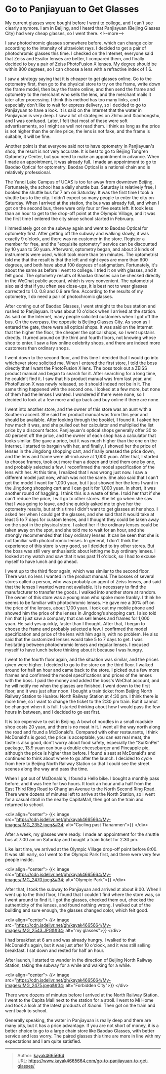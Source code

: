 # Go to Panjiayuan to Get Glasses

My current glasses were bought before I went to college, and I can&#39;t see clearly anymore. I am in Beijing, and I heard that Panjiayuan (Beijing Glasses City) had very cheap glasses, so I went there.
&lt;!--more--&gt;

I saw photochromic glasses somewhere before, which can change color according to the intensity of ultraviolet rays. I decided to get a pair of photochromic glasses this time. I checked on the Internet, everyone said that Zeiss and Essilor lenses are better, I compared them, and finally decided to buy a pair of Zeiss PhotoFusion X lenses. My degree should be within 800 degrees, so I can choose a lens with a refractive index of 1.6.

I saw a strategy saying that it is cheaper to get glasses online. Go to the optometry first, then go to the physical store to try on the frame, write down the frame model, then buy the frame online, and then send the frame and optometry to the merchant who sells the lens, and the merchant mails it later after processing. I think this method has too many links, and I especially don&#39;t like to wait for express delivery, so I decided to go to Panjiayuan to have a look. It is said on the Internet that the water in Panjiayuan is very deep. I saw a lot of strategies on Zhihu and Xiaohongshu, and I was confused. Later, I felt that most of these were soft advertisements, so I might as well not read them. I think as long as the price is not higher than the online price, the lens is not fake, and the frame is suitable, it will be fine.

Another point is that everyone said not to have optometry in Panjiayuan&#39;s shop, the result is not very accurate. It is best to go to Beijing Tongren Optometry Center, but you need to make an appointment in advance. When I made an appointment, it was already full. I made an appointment to go to Baodao Optical for optometry. Baodao Optical is a national chain and is relatively professional.

The Yanqi Lake Campus of UCAS is too far away from downtown Beijing. Fortunately, the school has a daily shuttle bus. Saturday is relatively free, I booked the shuttle bus for 7 am on Saturday. It was the first time I took a shuttle bus to the city. I didn’t expect so many people to enter the city on Saturday. When I arrived at the station, the bus was already full, and when I got on the second bus, there were only four or five seats left. It took less than an hour to get to the drop-off point at the Olympic Village, and it was the first time I entered the city since school started in February.

I immediately got on the subway again and went to Baodao Optical for optometry first. After getting off the subway and walking slowly, it was exactly 9 o&#39;clock, and there was no customer in the store. Register a member for free, and the &#34;exquisite optometry&#34; service can be discounted by 10 yuan to 50 yuan. Afterward, optometry began, and about 3 kinds of instruments were used, which took more than ten minutes. The optometrist told me that the result is that the left and right eyes are more than 600 degrees, and both have about 100 degrees of astigmatism. Fortunately, it&#39;s about the same as before I went to college. I tried it on with glasses, and it felt good. The optometry results of Baodao Glasses can be checked directly in the WeChat public account, which is very convenient. The optometrist also said that if you often see close-ups, it is best not to wear glasses corrected to 1.0. 0.8 and 0.9 are fine. According to the results of my optometry, I do need a pair of photochromic glasses.

After coming out of Baodao Glasses, I went straight to the bus station and rushed to Panjiayuan. It was about 10 o&#39;clock when I arrived at the station. As said on the Internet, many people solicited customers when I got off the bus. On the overpass, the opposite is Beijing Glasses City. As soon as I entered the gate, there were all optical shops. It was said on the Internet that the higher the floor, the cheaper the optical shops, so I went upstairs directly. I turned around on the third and fourth floors, not knowing whose shop to enter. I saw a few online celebrity shops, and there are indeed more customers than ordinary shops.

I went down to the second floor, and this time I decided that I would go into whichever store solicited me. When I entered the first store, I told the boss directly that I want the PhotoFusion X lens. The boss took out a ZEISS product manual and began to search for it. After searching for a long time, he couldn’t find it. I saw that his product manual was from last year, and PhotoFusion X was newly released, so it should indeed not be in it. The same thing happened with the second one. I looked at a few more, but none of them had the lenses I wanted. I wondered if there were none, so I decided to look at a few more and go back and buy online if there are none.

I went into another store, and the owner of this store was an aunt with a Southern accent. She said her product manual was from this year and should be available. After looking through the booklet, I found it. I asked her how much it was, and she pulled out her calculator and multiplied the list price by a discount factor. Panjiayuan&#39;s optical shops generally offer 30 to 40 percent off the price, and the owner of each shop has a calculator that looks similar. She gave a price, but it was much higher than the one on the Internet. I started to bargain with her, and finally, I showed her the price of lenses in the Jingdong shopping cart, and finally pressed the price down, and the lens and frame were all-inclusive at 1,000 yuan. After that, I started to choose frames, took out more than a dozen and tried them one by one, and probably selected a few. I reconfirmed the model specification of the lens with her. At this time, I realized that I was wrong just now. I saw a different model just now, which was not the same. She also said that I can&#39;t get the model I want for 1,000 yuan, but I just showed her the lens I want in the Jingdong shopping cart and I can get it for 1,000 yuan. In short, it was another round of haggling. I think this is a waste of time. I told her that if she can&#39;t reduce the price, I will go to other stores. She let go when she saw that I was going to leave, and she quickly asked me to give her the optometry results, but at this time I didn&#39;t want to get glasses at her shop. I asked her when I could get the glasses, and she said that it would take at least 5 to 7 days for custom lenses, and I thought they could be taken away on the spot in the physical store. I asked her if the ordinary lenses could be taken away on the spot, and she told me to wait for an hour, and she strongly recommended that I buy ordinary lenses. It can be seen that she is not familiar with photochromic lenses. In general, I don&#39;t think the experience of this store is very good, so I decided to try other stores. But the boss was still very enthusiastic about letting me buy ordinary lenses. I looked at my watch and saw that it was past 11 o&#39;clock, so I had to excuse myself to have lunch and go ahead.

I went up to the third floor again, which was similar to the second floor. There was no lens I wanted in the product manual. The bosses of several stores called a person, who was probably an agent of Zeiss lenses, and said that the lenses I wanted were not available. It is necessary to find the manufacturer to transfer the goods. I walked into another store at random. The owner of this store was a young man who spoke more frankly. I think he seems to be familiar with photochromic lenses. He gave me a 30% off on the price of the lenses, about 1,100 yuan. I took out my mobile phone and showed him the price of the lenses in Jingdong’s shopping cart. I also told him that I just saw a company that can sell lenses and frames for 1,000 yuan. He said yes quickly, faster than I thought. After that, I began to choose the frame and probably selected a few. I confirmed the model specification and price of the lens with him again, with no problem. He also said that the customized lenses would take 5 to 7 days to get. I was hesitating between photochromic lenses and regular lenses. I excused myself to have lunch before thinking about it because I was hungry.

I went to the fourth floor again, and the situation was similar, and the prices given were higher. I decided to go to the store on the third floor. I walked around for half an hour and came back to the store. I picked out a few more frames and confirmed the model specifications and prices of the lenses with the boss. I paid the money and added the boss&#39;s WeChat account, and he will notify me when the glasses are finished. I went down to the first floor, and it was just after noon. I bought a train ticket from Beijing North Railway Station to Huairou North Railway Station at 4:30 pm. I think there is more time, so I want to change the ticket to the 2:30 pm train. But it cannot be changed when it is full. I started thinking about how I would pass the few hours in between, and I decided to go eat first.

It is too expensive to eat in Beijing. A bowl of noodles in a small roadside shop costs 20 yuan, and there is no meat in it. I went all the way north along the road and found a McDonald&#39;s. Compared with other restaurants, I think McDonald&#39;s is good, the price is acceptable, you can eat real meat, the taste is also good, don&#39;t worry about food safety, especially the &#34;SuiXinPei&#34; package, 13.9 yuan can buy a double cheeseburger and Pineapple pie, although the price is higher than before. I found a seat at McDonald&#39;s and continued to think about where to go after the launch. I decided to cycle from here to Beijing North Railway Station so that I could see the street scenes along the way and pass the time.

When I got out of McDonald&#39;s, I found a Hello bike. I bought a monthly pass before, and it was free for two hours. It took an hour and a half from the East Third Ring Road to Chang&#39;an Avenue to the North Second Ring Road. There were dozens of minutes left to arrive at the North Station, so I went for a casual stroll in the nearby CapitaMall, then got on the train and returned to school.

&lt;div align=&#34;center&#34;&gt;
{{&lt; image src=&#34;https://cdn.jsdelivr.net/gh/kayak4665664/My-images/IMG_2352.jpeg&#34; alt=&#34;Cycling past Tiananmen&#34;&gt;}}
&lt;/div&gt;

After a week, my glasses were ready. I made an appointment for the shuttle bus at 7:00 am on Saturday and bought a train ticket for 2:30 pm.

Like last time, we arrived at the Olympic Village drop-off point before 8:00. It was still early, so I went to the Olympic Park first, and there were very few people inside.

&lt;div align=&#34;center&#34;&gt;
{{&lt; image src=&#34;https://cdn.jsdelivr.net/gh/kayak4665664/My-images/IMG_2470.jpeg&#34; alt=&#34;Olympic Park&#34;&gt;}}
&lt;/div&gt;

After that, I took the subway to Panjiayuan and arrived at about 9:00. When I went up to the third floor, I found that I couldn&#39;t find where the store was, so I went around to find it. I got the glasses, checked them out, checked the authenticity of the lenses, and found nothing wrong. I walked out of the building and sure enough, the glasses changed color, which felt good.

&lt;div align=&#34;center&#34;&gt;
{{&lt; image src=&#34;https://cdn.jsdelivr.net/gh/kayak4665664/My-images/IMG_2543.JPG&#34; alt=&#34;my glasses&#34;&gt;}}
&lt;/div&gt;

I had breakfast at 6 am and was already hungry. I walked to that McDonald&#39;s again, but it was just after 10 o&#39;clock, and it was still selling breakfast. I sat down and rested for half an hour.

After launch, I started to wander in the direction of Beijing North Railway Station, taking the subway for a while and walking for a while.

&lt;div align=&#34;center&#34;&gt;
{{&lt; image src=&#34;https://cdn.jsdelivr.net/gh/kayak4665664/My-images/IMG_2475.jpeg&#34; alt=&#34;Forbidden City&#34;&gt;}}
&lt;/div&gt;

There were dozens of minutes before I arrived at the North Railway Station. I went to the Capita Mall next to the station for a stroll. I went to Mi Home and took a look at the latest products of Xiaomi. Then got on the train and went back to school.

Generally speaking, the water in Panjiayuan is really deep and there are many pits, but it has a price advantage. If you are not short of money, it is a better choice to go to a large chain store like Baodao Glasses, with better service and less worry. The paired glasses this time are more in line with my expectations and I am quite satisfied.

---

> Author: [kayak4665664](https://github.com/kayak4665664)  
> URL: https://www.kayak4665664.com/go-to-panjiayuan-to-get-glasses/  

